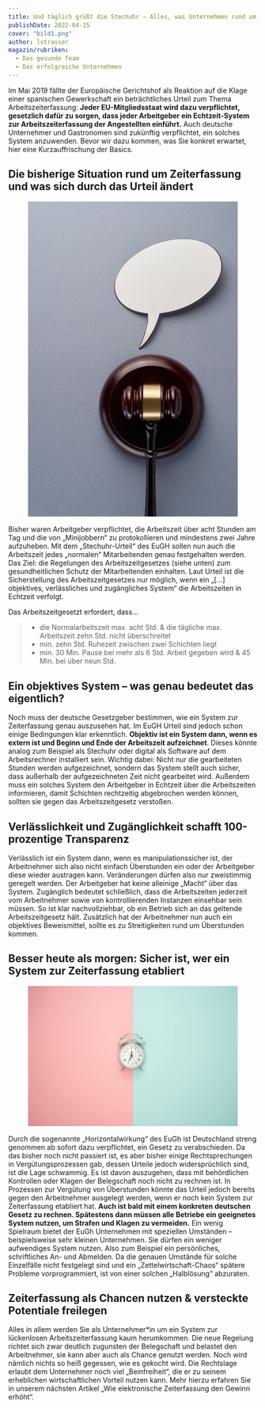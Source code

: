 ```yaml
---
title: Und täglich grüßt die Stechuhr – Alles, was Unternehmen rund um das EuGH Urteil zur Zeiterfassung wissen müssen
publishDate: 2022-04-15
cover: "bild1.png"
author: lstrasser
magazin/rubriken:
  - Das gesunde Team
  - Das erfolgreiche Unternehmen
---
```


Im Mai 2019 fällte der Europäische Gerichtshof als Reaktion auf die Klage einer spanischen Gewerkschaft ein
beträchtliches Urteil zum Thema Arbeitszeiterfassung: **Jeder EU-Mitgliedsstaat wird dazu verpflichtet, gesetzlich dafür
zu sorgen, dass jeder Arbeitgeber ein Echtzeit-System zur Arbeitszeiterfassung der Angestellten einführt.** Auch deutsche
Unternehmer und Gastronomen sind zukünftig verpflichtet, ein solches System anzuwenden. Bevor wir dazu kommen, was Sie
konkret erwartet, hier eine Kurzauffrischung der Basics.

## Die bisherige Situation rund um Zeiterfassung und was sich durch das Urteil ändert

<figure caption="" class="float right width-25pc">
<img src="bild4.jpg" />
</figure>

Bisher waren Arbeitgeber verpflichtet, die Arbeitszeit über acht Stunden am Tag und die von „Minijobbern“ zu
protokollieren und mindestens zwei Jahre aufzuheben. Mit dem „Stechuhr-Urteil“ des EuGH sollen nun auch die Arbeitszeit
jedes „normalen“ Mitarbeitenden genau festgehalten werden. Das Ziel: die Regelungen des Arbeitszeitgesetzes (siehe
unten) zum gesundheitlichen Schutz der Mitarbeitenden einhalten. Laut Urteil ist die Sicherstellung des
Arbeitszeitgesetzes nur möglich, wenn ein „[…] objektives, verlässliches und zugängliches System“ die Arbeitszeiten in
Echtzeit verfolgt.

Das Arbeitszeitgesetzt erfordert, dass…

> - die Normalarbeitszeit max. acht Std. & die tägliche max. Arbeitszeit zehn Std. nicht überschreitet
> - min. zehn Std. Ruhezeit zwischen zwei Schichten liegt
> - min. 30 Min. Pause bei mehr als 6 Std. Arbeit gegeben wird & 45 Min. bei über neun Std.

## Ein objektives System – was genau bedeutet das eigentlich?

Noch muss der deutsche Gesetzgeber bestimmen, wie ein System zur Zeiterfassung genau auszusehen hat. Im EuGH Urteil sind
jedoch schon einige Bedingungen klar erkenntlich. **Objektiv ist ein System dann, wenn es extern ist und Beginn und Ende
der Arbeitszeit aufzeichnet**. Dieses könnte analog zum Beispiel als Stechuhr oder digital als Software auf dem
Arbeitsrechner installiert sein. Wichtig dabei: Nicht nur die gearbeiteten Stunden werden aufgezeichnet, sondern das
System stellt auch sicher, dass außerhalb der aufgezeichneten Zeit nicht gearbeitet wird. Außerdem muss ein solches
System den Arbeitgeber in Echtzeit über die Arbeitszeiten informieren, damit Schichten rechtzeitig abgebrochen werden
können, sollten sie gegen das Arbeitszeitgesetz verstoßen.

## Verlässlichkeit und Zugänglichkeit schafft 100-prozentige Transparenz

Verlässlich ist ein System dann, wenn es manipulationssicher ist, der Arbeitnehmer sich also nicht einfach Überstunden
ein oder der Arbeitgeber diese wieder austragen kann. Veränderungen dürfen also nur zweistimmig geregelt werden. Der
Arbeitgeber hat keine alleinige „Macht“ über das System. Zugänglich bedeutet schließlich, dass die Arbeitszeiten
jederzeit vom Arbeitnehmer sowie von kontrollierenden Instanzen einsehbar sein müssen. So ist klar nachvollziehbar, ob
ein Betrieb sich an das geltende Arbeitszeitgesetz hält. Zusätzlich hat der Arbeitnehmer nun auch ein objektives
Beweismittel, sollte es zu Streitigkeiten rund um Überstunden kommen.

## Besser heute als morgen: Sicher ist, wer ein System zur Zeiterfassung etabliert

<figure caption="" class="float right width-40pc">
<img src="bild3.jpg" />
</figure>

Durch die sogenannte „Horizontalwirkung“ des EuGh ist Deutschland streng genommen ab sofort dazu verpflichtet, ein
Gesetz zu verabschieden. Da das bisher noch nicht passiert ist, es aber bisher einige Rechtsprechungen in
Vergütungsprozessen gab, dessen Urteile jedoch widersprüchlich sind, ist die Lage schwammig. Es ist davon auszugehen,
dass mit behördlichen Kontrollen oder Klagen der Belegschaft noch nicht zu rechnen ist. In Prozessen zur Vergütung von
Überstunden könnte das Urteil jedoch bereits gegen den Arbeitnehmer ausgelegt werden, wenn er noch kein System zur
Zeiterfassung etabliert hat. **Auch ist bald mit einem konkreten deutschen Gesetz zu rechnen. Spätestens dann müssen alle
Betriebe ein geeignetes System nutzen, um Strafen und Klagen zu vermeiden.** Ein wenig Spielraum bietet der EuGh
Unternehmen mit speziellen Umständen – beispielsweise sehr kleinen Unternehmen. Sie dürfen ein weniger aufwendiges
System nutzen. Also zum Beispiel ein persönliches, schriftliches An- und Abmelden. Da die genauen Umstände für solche
Einzelfälle nicht festgelegt sind und ein „Zettelwirtschaft-Chaos“ spätere Probleme vorprogrammiert, ist von einer
solchen „Halblösung“ abzuraten.

## Zeiterfassung als Chancen nutzen & versteckte Potentiale freilegen

Alles in allem werden Sie als Unternehmer\*in um ein System zur lückenlosen Arbeitszeiterfassung kaum herumkommen. Die
neue Regelung richtet sich zwar deutlich zugunsten der Belegschaft und belastet den Arbeitnehmer, sie kann aber auch als
Chance genutzt werden. Noch wird nämlich nichts so heiß gegessen, wie es gekocht wird. Die Rechtslage erlaubt dem
Unternehmer noch viel „Beinfreiheit“, die er zu seinem erheblichen wirtschaftlichen Vorteil nutzen kann. Mehr hierzu
erfahren Sie in unserem nächsten Artikel „Wie elektronische Zeiterfassung den Gewinn erhöht“.
